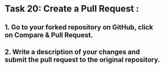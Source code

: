 # **Task 20: Create a Pull Request :**
## **1. Go to your forked repository on GitHub, click on Compare & Pull Request.**

## **2. Write a description of your changes and submit the pull request to the original repository.**

